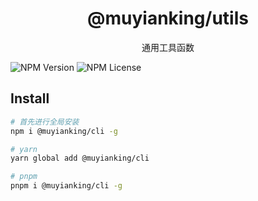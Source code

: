 <h1 align="center">@muyianking/utils</h1>

<p align="center">
通用工具函数
</p>

![NPM Version](https://img.shields.io/npm/v/%40muyianking%2Fcli) ![NPM License](https://img.shields.io/npm/l/%40muyianking%2Fcli)

## Install

```bash
# 首先进行全局安装
npm i @muyianking/cli -g

# yarn
yarn global add @muyianking/cli

# pnpm
pnpm i @muyianking/cli -g
```